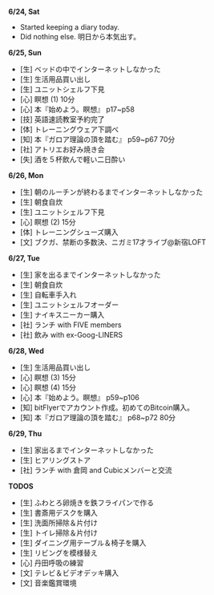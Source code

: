 **6/24, Sat**
* Started keeping a diary today.
* Did nothing else. 明日から本気出す。

**6/25, Sun**
* [生] ベッドの中でインターネットしなかった
* [生] 生活用品買い出し
* [生] ユニットシェルフ下見
* [心] 瞑想 (1) 10分
* [心] 本『始めよう。瞑想』 p17~p58
* [技] 英語速読教室予約完了
* [体] トレーニングウェア下調べ
* [知] 本『ガロア理論の頂を踏む』 p59~p67 70分
* [社] アトリエお好み焼き会
* [失] 酒を５杯飲んで軽い二日酔い

**6/26, Mon**
* [生] 朝のルーチンが終わるまでインターネットしなかった
* [生] 朝食自炊
* [生] ユニットシェルフ下見
* [心] 瞑想 (2) 15分
* [体] トレーニングシューズ購入
* [文] ブクガ、禁断の多数決、ニガミ17才ライブ@新宿LOFT

**6/27, Tue**
* [生] 家を出るまでインターネットしなかった
* [生] 朝食自炊
* [生] 自転車手入れ
* [生] ユニットシェルフオーダー
* [生] ナイキスニーカー購入
* [社] ランチ with FIVE members
* [社] 飲み with ex-Goog-LINERS

**6/28, Wed**
* [生] 生活用品買い出し
* [心] 瞑想 (3) 15分
* [心] 瞑想 (4) 15分
* [心] 本『始めよう。瞑想』 p59~p106
* [知] bitFlyerでアカウント作成。初めてのBitcoin購入。
* [知] 本『ガロア理論の頂を踏む』 p68~p72 80分

**6/29, Thu**
* [生] 家出るまでインターネットしなかった
* [生] ヒアリングストア
* [社] ランチ with 倉岡 and Cubicメンバーと交流

**TODOS**
* [生] ふわとろ卵焼きを鉄フライパンで作る
* [生] 書斎用デスクを購入
* [生] 洗面所掃除＆片付け
* [生] トイレ掃除＆片付け
* [生] ダイニング用テーブル＆椅子を購入
* [生] リビングを模様替え
* [心] 丹田呼吸の練習
* [文] テレビ＆ビデオデッキ購入
* [文] 音楽鑑賞環境
